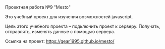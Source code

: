 Проектная работа №9 "Mesto"

Это учебный проект для изучения возможностей javascript.

Цель этого учебного проекта – подключить проект к серверу. Получать, отправлять, изменять данные с помощью сервера.

Ссылка на проект: https://gear1995.github.io/mesto/
